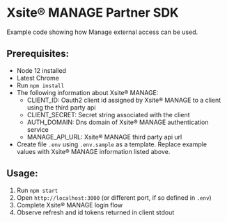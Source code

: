 # Xsite® MANAGE Partner SDK
Example code showing how Manage external access can be used.

## Prerequisites:
- Node 12 installed
- Latest Chrome
- Run `npm install`
- The following information about Xsite® MANAGE:
    - CLIENT_ID: Oauth2 client id assigned by Xsite® MANAGE to a client using the third party api
    - CLIENT_SECRET: Secret string associated with the client
    - AUTH_DOMAIN: Dns domain of Xsite® MANAGE authentication service
    - MANAGE_API_URL: Xsite® MANAGE third party api url
- Create file `.env` using `.env.sample` as a template. Replace example values
  with Xsite® MANAGE information listed above.

## Usage:
1. Run `npm start`
2. Open `http://localhost:3000` (or different port, if so defined in `.env`)
3. Complete Xsite® MANAGE login flow
4. Observe refresh and id tokens returned in client stdout
